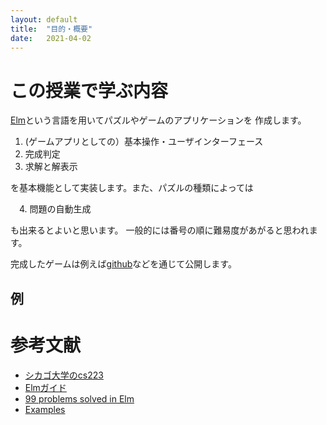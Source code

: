```yaml
---
layout: default
title:  "目的・概要"
date:   2021-04-02 
---
```


# この授業で学ぶ内容

[Elm](https://guide.elm-lang.org/)という言語を用いてパズルやゲームのアプリケーションを
作成します。

1. (ゲームアプリとしての）基本操作・ユーザインターフェース
2. 完成判定
3. 求解と解表示

を基本機能として実装します。また、パズルの種類によっては

　4. 問題の自動生成

も出来るとよいと思います。
一般的には番号の順に難易度があがると思われます。

完成したゲームは例えば[github](https://github.com/)などを通じて公開します。

## 例


<script src="/assets/js/main.js"></script>
  <div id="myapp"></div>
  <script>
  var app = Elm.Main.init({
    node: document.getElementById('myapp')
  });
  </script>



# 参考文献

- [シカゴ大学のcs223](https://www.classes.cs.uchicago.edu/archive/2019/spring/22300-1/)
- [Elmガイド](https://guide.elm-lang.jp/)
- [99 problems solved in Elm](https://johncrane.gitbooks.io/ninety-nine-elm-problems/content/)
- [Examples](https://elm-lang.org/examples)
